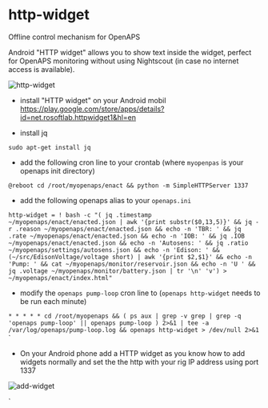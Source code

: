 # http-widget
Offline control mechanism for OpenAPS

Android "HTTP widget" allows you to show text inside the widget, perfect for OpenAPS monitoring without using Nightscout (in case no internet access is available).

![http-widget](https://cloud.githubusercontent.com/assets/12679825/23367009/0a582f3e-fd09-11e6-93fc-02fb14bc8457.JPG)



- install "HTTP widget" on your Android mobil 
https://play.google.com/store/apps/details?id=net.rosoftlab.httpwidget1&hl=en

- install jq

`sudo apt-get install jq`

- add the following cron line to your crontab (where `myopenpas` is your openaps init directory)

`@reboot cd /root/myopenaps/enact && python -m SimpleHTTPServer 1337`

- add the following openaps alias to your `openaps.ini`

`http-widget = ! bash -c "( jq .timestamp ~/myopenaps/enact/enacted.json | awk '{print substr($0,13,5)}' && jq -r .reason ~/myopenaps/enact/enacted.json && echo -n 'TBR: ' && jq .rate ~/myopenaps/enact/enacted.json && echo -n 'IOB: ' && jq .IOB ~/myopenaps/enact/enacted.json && echo -n 'Autosens: ' && jq .ratio ~/myopenaps/settings/autosens.json && echo -n 'Edison: ' && (~/src/EdisonVoltage/voltage short) | awk '{print $2,$1}' && echo -n 'Pump: ' && cat ~/myopenaps/monitor/reservoir.json && echo -n 'U ' && jq .voltage ~/myopenaps/monitor/battery.json | tr '\n' 'v') > ~/myopenaps/enact/index.html"`

- modify the `openaps pump-loop` cron line to (`openaps http-widget` needs to be run each minute)

`* * * * * cd /root/myopenaps && ( ps aux | grep -v grep | grep -q 'openaps pump-loop' || openaps pump-loop ) 2>&1 | tee -a /var/log/openaps/pump-loop.log && openaps http-widget > /dev/null 2>&1`
`
- On your Android phone add a HTTP widget as you know how to add widgets normally and set the the http with your rig IP address using port 1337

![add-widget](https://cloud.githubusercontent.com/assets/12679825/23367485/b5d3f93c-fd0a-11e6-9ee1-f6d6c04b1c25.JPG)


`


